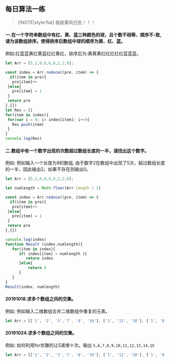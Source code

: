<!--
 * @Author: suckson
 * @Date: 2019-09-02 11:04:18
 * @LastEditors: suckson
 * @LastEditTime: 2019-10-24 13:33:08
 -->
## 每日算法一练
> [!NOTE|style:flat]  我欲乘风归去！！！

 ####  一.在一个字符串数组中有红、黄、蓝三种颜色的球，且个数不相等、顺序不-致,请为该数组排序。使得排序后数组中球的顺序为黄、红、蓝。
 例如:红蓝蓝黄红黄蓝红红黄红，排序后为:黄黄黄红红红红红蓝蓝蓝。
 ```js
let Arr = [5,2,0,8,6,8,2,2,8];

const index = Arr.reduce((pre, item) => {
   if(item in pre){
    pre[item]++
  }else{
    pre[item] = 1 
  }
  return pre
},{})
let Res = []
for(item in index){
  for(var i = 0; i< index[item]; i++){
    Res.push(item)
  }
}
console.log(Res)
 ```
 ####  二.数组中有一个数字出现的次数超过数组长度的一半，请找出这个数字。
 例如: 例如输入一个长度为9的数组, 由于数字2在数组中出现了5次，超过数组长度的一半，因此输出2。如果不存在则输出0。
 ```js
let Arr = [5,2,0,8,6,8,2,2,8];

let numlength = Math.floor(Arr.length / 2)

const index = Arr.reduce((pre, item) => {
   if(item in pre){
    pre[item]++
  }else{
    pre[item] = 1 
  }
  return pre
},{})

console.log(index)
function Result (index,numlength){
    for(item in index){
       if( index[item] > numlength ){
          return index
       }else{
           return 0
       }
    }
}
Result(index, numlength)
 ```
 
 ####  20191018.求多个数组之间的交集。
 例如: 例如输入二维数组合并二维数组中重复的元素。
 ```js
let Arr = [['1', '2', '3','7', '8', '10'], ['1', '11', '10'], ['1', '8', '7'], ['8', '1', '11']];

 ```

  
 ####  20191024.求多个数组之间的交集。
 例如: 如何利用for优雅的让5递增十次。输出 `5,6,7,8,9,10,11,12,13,14,15`                                                      
 ```js
let Arr = [['1', '2', '3','7', '8', '10'], ['1', '11', '10'], ['1', '8', '7'], ['8', '1', '11']];

 ```